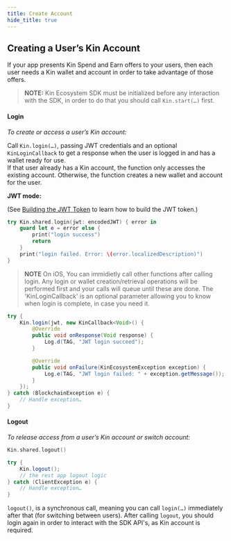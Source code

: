 ```yaml
---
title: Create Account
hide_title: true
---
```


## Creating a User’s Kin Account

If your app presents Kin Spend and Earn offers to your users, then each user needs a Kin wallet and account in order to take advantage of those offers.

>**NOTE:** Kin Ecosystem SDK must be initialized before any interaction with the SDK, in order to do that you should call `Kin.start(…)` first.


#### Login
*To create or access a user’s Kin account:*

Call `Kin.login(…)`, passing JWT credentials and an optional `KinLoginCallback` to get a response when the user is logged in and has a wallet ready for use.</br>
If that user already has a Kin account, the function only accesses the existing account. Otherwise, the function creates a new wallet and account for the user.

**JWT mode:**

(See [Building the JWT Token](api_readme.md#generating-the-jwt-token) to learn how to build the JWT token.)

<!--DOCUSAURUS_CODE_TABS-->
<!--iOS-->
```swift
try Kin.shared.login(jwt: encodedJWT) { error in
    guard let e = error else {
        print("login success")
        return
    }
    print("login failed. Error: \(error.localizedDescription)")
}
```
>**NOTE** On iOS, You can immidietly call other functions after calling login. Any login or wallet creation/retrieval operations will be performed first and your calls will queue until these are done. The 'KinLoginCallback' is an optional parameter allowing you to know when login is complete, in case you need it.

<!--Android-->
```java
try {
    Kin.login(jwt, new KinCallback<Void>() {
        @Override
        public void onResponse(Void response) {
            Log.d(TAG, "JWT login succeed");
        }

        @Override
        public void onFailure(KinEcosystemException exception) {
            Log.e(TAG, "JWT login failed: " + exception.getMessage());
        }
    });
} catch (BlockchainException e) {
    // Handle exception…
}
```
<!--END_DOCUSAURUS_CODE_TABS-->

#### Logout
*To release access from a user’s Kin account or switch account:*


<!--DOCUSAURUS_CODE_TABS-->
<!--iOS-->
```swift
Kin.shared.logout()
```
<!--Android-->
```java
try {
    Kin.logout();
    // the rest app logout logic
} catch (ClientException e) {
    // Handle exception…
}
```
<!--END_DOCUSAURUS_CODE_TABS-->
`logout()`, is a synchronous call, meaning you can call `login(…)` immediately after that (for switching between users).  After calling `logout`, you should login again in order to interact with the SDK API's, as Kin account is required.
